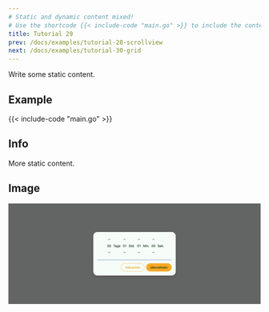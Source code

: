 ```yaml
---
# Static and dynamic content mixed!
# Use the shortcode {{< include-code "main.go" >}} to include the content of the file as a go-code block.
title: Tutorial 29
prev: /docs/examples/tutorial-28-scrollview
next: /docs/examples/tutorial-30-grid
---
```


Write some static content.

## Example
{{< include-code "main.go" >}}

## Info
More static content.

## Image
![](screenshot-01.png)
